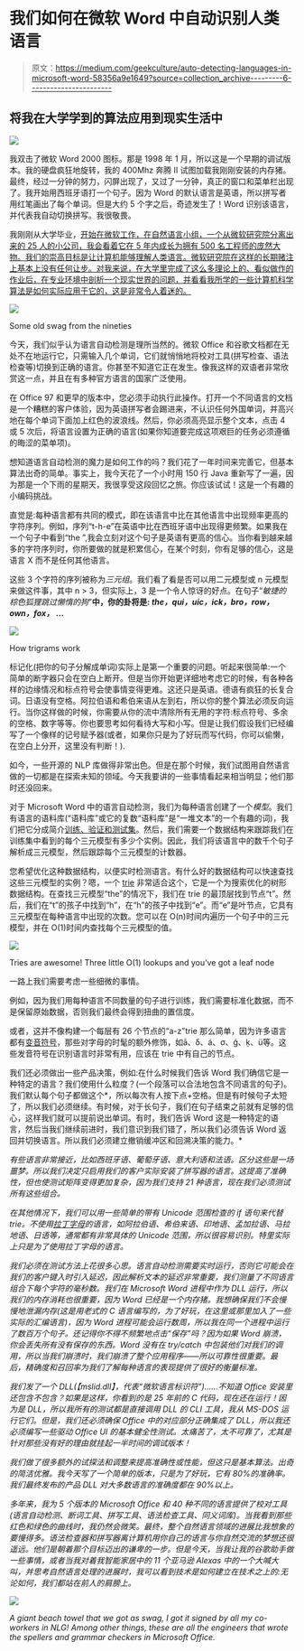 # 我们如何在微软 Word 中自动识别人类语言

> 原文：<https://medium.com/geekculture/auto-detecting-languages-in-microsoft-word-58356a9e1649?source=collection_archive---------6----------------------->

## 将我在大学学到的算法应用到现实生活中

![](img/12b41239483ffc2a025f778d81287da6.png)

我双击了微软 Word 2000 图标。那是 1998 年 1 月，所以这是一个早期的调试版本。我的硬盘疯狂地旋转，我的 400Mhz 奔腾 II 试图加载我刚刚安装的内存猪。最终，经过一分钟的努力，闪屏出现了，又过了一分钟，真正的窗口和菜单栏出现了。我开始用西班牙语打一个句子。因为 Word 的默认语言是英语，所以拼写者用红笔画出了每个单词。但是大约 5 个字之后，奇迹发生了！Word 识别该语言，并代表我自动切换拼写。我很敬畏。

我刚刚从大学毕业，[开始在微软工作，在自然语言小组，一个从微软研究院分离出来的 25 人的小公司，我会看着它在 5 年内成长为拥有 500 名工程师的庞然大物。我们的崇高目标是让计算机能够理解人类语言。微软研究院在这样的长期赌注上基本上没有任何让步。对我来说，在大学里完成了这么多理论上的、看似做作的作业后，在专业环境中剖析一个现实世界的问题，并看看我所学的一些计算机科学算法是如何实际应用于它的，这是非常令人着迷的。](https://link.medium.com/TqZqGyydThb)

![](img/a1885aeb5d65cfef1e7a6792cc51c326.png)

Some old swag from the nineties

今天，我们似乎认为语言自动检测是理所当然的。微软 Office 和谷歌文档都在无处不在地运行它，只需输入几个单词，它们就悄悄地将校对工具(拼写检查、语法检查等)切换到正确的语言。你甚至不知道它正在发生。像我这样的双语者非常欣赏这一点，并且在有多种官方语言的国家广泛使用。

在 Office 97 和更早的版本中，您必须手动执行此操作。打开一个不同语言的文档是一个糟糕的客户体验，因为英语拼写者会踢进来，不认识任何外国单词，并高兴地在每个单词下面加上红色的波浪线。然后，你必须高亮显示整个文本，点击 4 或 5 次后，将语言设置为正确的语言(如果你知道要完成这项艰巨的任务必须遵循的晦涩的菜单项)。

想知道语言自动检测的魔力是如何工作的吗？我们花了一年时间来完善它，但基本算法出奇的简单。事实上，我今天花了一个小时用 150 行 Java 重新写了一遍，因为那是一个下雨的星期天，我很享受这段回忆之旅。你应该试试！这是一个有趣的小编码挑战。

直觉是:每种语言都有共同的模式，即在该语言中比在其他语言中出现频率更高的字符序列。例如，序列“t-h-e”在英语中比在西班牙语中出现得更频繁。如果我在一个句子中看到“the ”,我会立刻对这个句子是英语有更高的信心。当你看到越来越多的字符序列时，你所要做的就是积累信心，在某个时刻，你有足够的信心，这是语言 X 而不是任何其他语言。

这些 3 个字符的序列被称为*三元组*。我们看了看是否可以用二元模型或 n 元模型来做这件事，其中 n > 3，但实际上，3 是一个令人惊讶的好点。在句子“*敏捷的棕色狐狸跳过懒惰的狗*”**中，你的卦将是: *the，qui，uic，ick，bro，row，own，fox，* …**

![](img/30e2d8c56a7793db04ef132aa9726bc5.png)

How trigrams work

标记化(把你的句子分解成单词)实际上是第一个重要的问题。听起来很简单:一个简单的断字器只会在空白上断开。但是当你开始更详细地考虑它的时候，有各种各样的边缘情况和标点符号会使事情变得更难。这还只是英语。德语有疯狂的长复合词。日语没有空格。阿拉伯语和希伯来语从左到右，所以你的整个算法必须反向运行。当你这样做的时候，你需要从你的流中清除所有无用的字符:标点符号、多余的空格、数字等等。你也要思考如何看待大写和小写。但是让我们假设我们已经编写了一个像样的记号赋予器(或者，如果你只是为了好玩而写代码，你可以偷懒，在空白上分开，这里没有判断！).

如今，一些开源的 NLP 库做得非常出色。但是在那个时候，我们试图用自然语言做的一切都是在探索未知的领域。今天我要讲的一些事情看起来相当明显；他们那时还没回来。

对于 Microsoft Word 中的语言自动检测，我们为每种语言创建了一个*模型*。我们有语言的语料库(“语料库”或它的复数“语料库”是“一堆文本”的一个有趣的词)，我们把它分成简介[训练、验证和测试集](https://en.wikipedia.org/wiki/Training,_validation,_and_test_sets)。然后，我们需要一个数据结构来跟踪我们在训练集中看到的每个三元模型有多少个实例。因此，我们将该语言中的数千个句子解析成三元模型，然后跟踪每个三元模型的计数器。

您希望优化这种数据结构，以便实时检测语言。有什么好的数据结构可以快速查找这些三元模型的实例？嗯，一个 [trie](https://en.wikipedia.org/wiki/Trie) 非常适合这个，它是一个为搜索优化的树形数据结构。在查找三元模型“the”的情况下，我们在 trie 的最顶层找到节点“t”。然后，我们在“t”的孩子中找到“h”，在“h”的孩子中找到“e”。而“e”是叶节点，它具有三元模型在每种语言中出现的次数。您可以在 O(n)时间内遍历一个句子中的三元模型，并在 O(1)时间内查找每个三元模型的值。

![](img/0512fb987d660bca7055e03a6a729e8a.png)

Tries are awesome! Three little O(1) lookups and you’ve got a leaf node

一路上我们需要考虑一些细微的事情。

例如，因为我们用每种语言不同数量的句子进行训练，我们需要标准化数据，而不是保留原始数据，否则我们最终会得到扭曲的置信度。

或者，这并不像构建一个每层有 26 个节点的“a-z”trie 那么简单，因为许多语言都有[变音符号](https://en.wikipedia.org/wiki/Diacritic)，那些对字母的时髦的额外修饰，如ā、δ、á、σ、ģ、ķ、ü等。这些发音符号在识别语言时非常有用，应该在 trie 中有自己的节点。

我们还必须做出一些产品决策，例如:在什么时候我们告诉 Word 我们确信它是一种特定的语言？我们使用什么粒度？(一个段落可以合法地包含不同语言的句子)。我们默认每个句子都做这个*，所以每次有人按下点+空格。但是有时候句子太短了，所以我们必须继续。有时候，对于长句子，我们在句子结束之前就有足够的信心，这样我们就可以提前说出单词。有时，我们告诉 Word 这是一种特定的语言，然后当我们继续前进时，我们意识到我们错了，所以我们必须告诉 Word 返回并切换语言。所以我们必须建立撤销缓冲区和回溯决策的能力。*

*有些语言非常接近，比如西班牙语、葡萄牙语、意大利语和法语。区分这些是一场噩梦。所以我们决定只启用我们的客户实际安装了拼写器的语言。这提高了准确性，但也使测试矩阵变得更加复杂，因为我们支持 21 种语言，现在我们必须测试所有这些组合。*

*在其他情况下，我们可以用一些简单的带有 Unicode 范围检查的 if 语句来代替 trie。不使用[拉丁字母](https://en.wikipedia.org/wiki/Latin_alphabet)的语言，如阿拉伯语、希伯来语、印地语、孟加拉语、马拉地语、日语等，通常都有非常具体的 Unicode 范围，所以很容易识别。特里实际上只是为了使用拉丁字母的语言。*

*我们必须在测试方法上花很多心思。语言自动检测需要实时运行，否则它可能会在我们的客户键入时引入延迟，因此解析文本的延迟非常重要，我们测量了不同语言组合下每个字符的毫秒数。我们在 Microsoft Word 进程中作为 DLL 运行，所以我们的内存消耗也很重要，因为 Word 已经是一个内存猪。我想确保我们不会慢慢地泄漏内存(这是用老式的 C 语言编写的，为了好玩，在这里或那里加入了一些实际的汇编语言)，因为 Word 进程可能会运行数周，所以我在同一个进程中运行了数百万个句子。还记得你不得不频繁地点击“保存”吗？因为如果 Word 崩溃，你会丢失所有没有保存的东西。Word 没有在 try/catch 中包装他们对我们的调用，所以当我们崩溃时，我们崩溃了整个应用程序——所以可靠性很重要。最后，精确度和召回率为我们了解每种语言的表现提供了很好的衡量标准。*

*我们发了一个 DLL(【mslid.dll】，代表“微软语言标识符”)……不知道 Office 安装里还包含不包含？如果是这样，你看到的是 25 年前的 C 代码，现在还在运行！因为是 DLL，所以我所有的测试都是直接调用 DLL 的 CLI 工具，我从 MS-DOS 运行它们。但是，我们还必须确保 Office 中的对应部分正确集成了 DLL，所以我还必须编写一些驱动 Office UI 的基本健全性测试。太痛苦了，太不可靠了，尤其是针对那些没有好的理由就挂起一半时间的调试版本！*

*我们做了很多额外的试探法和调整来提高准确性或性能，但这只是基本算法。出奇的简洁优雅。我今天写了一个简单的版本，只是为了好玩，它有 80%的准确率。我们最终发布的产品 DLL 对大多数语言的准确度都在 90%以上。*

*多年来，我为 5 个版本的 Microsoft Office 和 40 种不同的语言提供了校对工具(语言自动检测、断词工具、拼写工具、语法检查工具、同义词库)。当我看到那些红色和绿色的曲线时，我仍然会微笑。最终，整个自然语言领域的进展比我想象的要慢得多。语法检查器和拼写器离计算机用你自己的语言与你自然交流的梦想还很遥远。他们是朝着那个目标迈出的谦卑的一步。但是今天，当我让我的谷歌助手做一些事情，或者当我对着我智能家居中的 11 个亚马逊 Alexas 中的一个大喊大叫，并思考自然语言处理的进展时，我可以看到技术是如何建立在技术之上的:无论如何，我们都站在前人的肩膀上。*

*![](img/bf031773ca42852f0d9669a16bf9d60a.png)*

*A giant beach towel that we got as swag, I got it signed by all my co-workers in NLG! Among other things, these are all the engineers that wrote the spellers and grammar checkers in Microsoft Office.*
